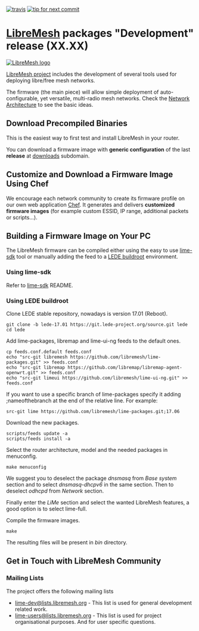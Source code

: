 [![travis](https://api.travis-ci.org/libremesh/lime-packages.svg?branch=develop)](https://travis-ci.org/libremesh/lime-packages)
[![tip for next commit](http://tip4commit.com/projects/804.svg)](http://tip4commit.com/projects/804)

# [LibreMesh][5] packages "Development" release (XX.XX)

[![LibreMesh logo](https://raw.githubusercontent.com/libremesh/lime-web/master/logo/logo.png)](http://libremesh.org)

[LibreMesh project][5] includes the development of several tools used for deploying libre/free mesh networks.

The firmware (the main piece) will allow simple deployment of auto-configurable, yet versatile, multi-radio mesh networks. Check the [Network Architecture][4] to see the basic ideas.

## Download Precompiled Binaries

This is the easiest way to first test and install LibreMesh in your router.

You can download a firmware image with **generic configuration** of the last **release** at [downloads][9] subdomain.

## Customize and Download a Firmware Image Using Chef

We encourage each network community to create its firmware profile on our own web application [Chef][10]. It generates and delivers **customized firmware images** (for example custom ESSID, IP range, additional packets or scripts...). 

## Building a Firmware Image on Your PC

The LibreMesh firmware can be compiled either using the easy to use [lime-sdk][2] tool or manually adding the feed to a [LEDE buildroot][1] environment.

### Using lime-sdk

Refer to [lime-sdk][2] README.

### Using LEDE buildroot

Clone LEDE stable repository, nowadays is version 17.01 (Reboot).

    git clone -b lede-17.01 https://git.lede-project.org/source.git lede
    cd lede

Add lime-packages, libremap and lime-ui-ng feeds to the default ones.

    cp feeds.conf.default feeds.conf
    echo "src-git libremesh https://github.com/libremesh/lime-packages.git" >> feeds.conf
    echo "src-git libremap https://github.com/libremap/libremap-agent-openwrt.git" >> feeds.conf
    echo "src-git limeui https://github.com/libremesh/lime-ui-ng.git" >> feeds.conf

If you want to use a specific branch of lime-packages specify it adding ;nameofthebranch at the end of the relative line. For example:

    src-git lime https://github.com/libremesh/lime-packages.git;17.06

Download the new packages.

    scripts/feeds update -a
    scripts/feeds install -a

Select the router architecture, model and the needed packages in menuconfig.

    make menuconfig

We suggest you to deselect the package _dnsmasq_ from _Base system_ section and to select _dnsmasq-dhcpv6_ in the same section. Then to deselect _odhcpd_ from _Network_ section.

Finally enter the _LiMe_ section and select the wanted LibreMesh features, a good option is to select lime-full. 

Compile the firmware images.

    make

The resulting files will be present in _bin_ directory.


## Get in Touch with LibreMesh Community

### Mailing Lists

The project offers the following mailing lists

* [lime-dev@lists.libremesh.org][7] - This list is used for general development related work.
* [lime-users@lists.libremesh.org][8] - This list is used for project organisational purposes. And for user specific questions.

[1]: https://lede-project.org/docs/guide-developer/quickstart-build-images
[2]: https://github.com/libremesh/lime-sdk
[4]: http://libremesh.org/howitworks.html
[5]: http://libremesh.org/
[7]: https://lists.libremesh.org/mailman/listinfo/lime-dev
[8]: https://lists.libremesh.org/mailman/listinfo/lime-users
[9]: http://repo.libremesh.org/current/
[10]: https://chef.altermundi.net/
[11]: https://webchat.freenode.net/?channels=libremesh
